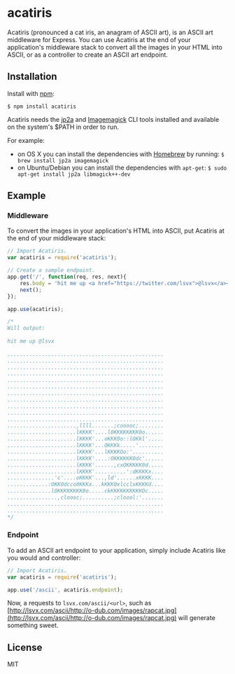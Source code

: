 
# acatiris

Acatiris (pronounced a cat iris, an anagram of ASCII art), is an ASCII art middleware for Express. You can use Acatiris at the end of your application's middleware stack to convert all the images in your HTML into ASCII, or as a controller to create an ASCII art endpoint.

## Installation

Install with [npm](http://npmjs.org):

    $ npm install acatiris
    
Acatiris needs the [jp2a](http://csl.name/jp2a/) and [Imagemagick](http://www.imagemagick.org/) CLI tools installed and available on the system's $PATH in order to run.

For example:

* on OS X you can install the dependencies with [Homebrew](http://brew.sh/) by running: `$ brew install jp2a imagemagick`
* on Ubuntu/Debian you can install the dependencies with `apt-get`: `$ sudo apt-get install jp2a libmagick++-dev`

## Example

### Middleware

To convert the images in your application's HTML into ASCII, put Acatiris at the end of your middleware stack:

````js
// Import Acatiris.
var acatiris = require('acatiris');

// Create a sample endpoint.
app.get('/', function(req, res, next){
    res.body = 'hit me up <a href="https://twitter.com/lsvx">@lsvx</a><img src="http://upload.wikimedia.org/wikipedia/commons/6/6a/JavaScript-logo.png"/>';
    next();
});

app.use(acatiris);

/*
Will output:
 
hit me up @lsvx
 
..................................................
..................................................
..................................................
..................................................
..................................................
..................................................
..................................................
..................................................
..................................................
..................................................
..................................................
......................,llll.......;cooooc;........
......................lKKKK'....l0KKKKKKKK0o......
......................lKKKK'...oKKK0o::lOKkl'.....
......................lKKKK'...OKKKk.....'........
......................lKKKK'...lKKKKOo:'..........
......................lKKKK'....:OKKKKKK0dc'......
......................lKKKK'......,cxOKKKKK0d.....
......................lKKKK'..........':dKKKKx....
...............'c'....oKKKK'...,ld'......xKKKK....
.............:OKK0dcco0KKKx...kKKK0xlcclxKKKKd....
..............lOKKKKKKKK0o.....ckKKKKKKKKKKOc.....
................,cloooc;..........;cloool:'.......
..................................................
..................................................
*/
````

### Endpoint

To add an ASCII art endpoint to your application, simply include Acatiris like you would and controller:

````js
// Import Acatiris.
var acatiris = require('acatiris');

app.use('/ascii', acatiris.endpoint);
````

Now, a requests to `lsvx.com/ascii/<url>`, such as [http://lsvx.com/ascii/http://o-dub.com/images/rapcat.jpg](http://lsvx.com/ascii/http://o-dub.com/images/rapcat.jpg) will generate something sweet.

## License

MIT
